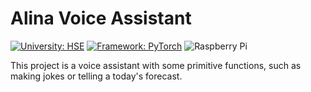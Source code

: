 # Alina Voice Assistant

[![University: HSE](https://img.shields.io/badge/University-HSE-blue?&style=for-the-badge)](https://www.hse.ru/)
[![Framework: PyTorch](https://img.shields.io/badge/PyTorch-%23EE4C2C.svg?&style=for-the-badge&logo=PyTorch&logoColor=white)](https://pytorch.org/)
<img alt="Raspberry Pi" src="https://img.shields.io/badge/-RaspberryPi-C51A4A?style=for-the-badge&logo=Raspberry-Pi"/>

This project is a voice assistant with some primitive functions, such as making jokes or telling a today's forecast.

